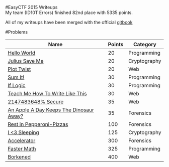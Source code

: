#EasyCTF 2015 Writeups  
My team (ID10T Errors) finished 82nd place with 5335 points.  
  
All of my writeups have been merged with the official [gitbook](https://www.gitbook.com/book/failedxyz/easyctf-2015-writeups/details)  
  
#Problems

| Name                                         | Points | Category     |
|----------------------------------------------|--------|--------------|
| [Hello World][1]                             | 20     | Programming  |
| [Julius Save Me][2]                          | 20     | Cryptography |
| [Plot Twist][3]                              | 20     | Web          |
| [Sum It!][4]                                 | 30     | Programming  |
| [If Logic][5]                                | 30     | Programming  |
| [Teach Me How To Write Like This][6]         | 30     | Web          |
| [2147483648% Secure][7]                      | 35     | Web          |
| [An Apple A Day Keeps The Dinosaur Away?][8] | 35     | Forensics    |
| [Rest in Pepperoni-Pizzas][9]                | 100    | Forensics    |
| [I <3 Sleeping][10]                          | 125    | Cryptography |
| [Accelerator][11]                            | 300    | Forensics    |
| [Faster Math][12]                            | 325    | Programming  |
| [Borkened][13]                               | 400    | Web          |

[1]: https://github.com/ztaylor54/CTF/blob/master/EasyCTF%202015/Hello_World.md "Hello World"
[2]: https://github.com/ztaylor54/CTF/blob/master/EasyCTF%202015/Julius_Save_Me.md "Julius Save Me"
[3]: https://github.com/ztaylor54/CTF/blob/master/EasyCTF%202015/Plot_Twist.md "Plot Twist"
[4]: https://github.com/ztaylor54/CTF/blob/master/EasyCTF%202015/sum_it.md "Sum It!"
[5]: https://github.com/ztaylor54/CTF/blob/master/EasyCTF%202015/if_logic.md "If Logic"
[6]: https://github.com/ztaylor54/CTF/blob/master/EasyCTF%202015/teach_me_how_to_write_like_this.md "Teach Me How To Write Like This"
[7]: https://github.com/ztaylor54/CTF/blob/master/EasyCTF%202015/secure.md "2147483648% Secure"
[8]: https://github.com/ztaylor54/CTF/blob/master/EasyCTF%202015/an_apple_a_day.md "An Apple A Day Keeps The Dinosaur Away?"
[9]: https://github.com/ztaylor54/CTF/blob/master/EasyCTF%202015/pepperoni_pizza.md "Rest In Pepperoni-Pizzas"
[10]: https://github.com/ztaylor54/CTF/blob/master/EasyCTF%202015/sleeping.md "I <3 Sleeping"
[11]: https://github.com/ztaylor54/CTF/blob/master/EasyCTF%202015/accelerator.md "Accelerator"
[12]: https://github.com/ztaylor54/CTF/blob/master/EasyCTF%202015/faster_math.md "Faster Math"
[13]: https://github.com/ztaylor54/CTF/blob/master/EasyCTF%202015/borkened.md "Borkened"
